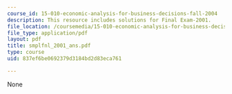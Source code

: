 ```yaml
---
course_id: 15-010-economic-analysis-for-business-decisions-fall-2004
description: This resource includes solutions for Final Exam-2001.
file_location: /coursemedia/15-010-economic-analysis-for-business-decisions-fall-2004/837ef6be0692379d3184bd2d83eca761_smplfnl_2001_ans.pdf
file_type: application/pdf
layout: pdf
title: smplfnl_2001_ans.pdf
type: course
uid: 837ef6be0692379d3184bd2d83eca761

---
```

None